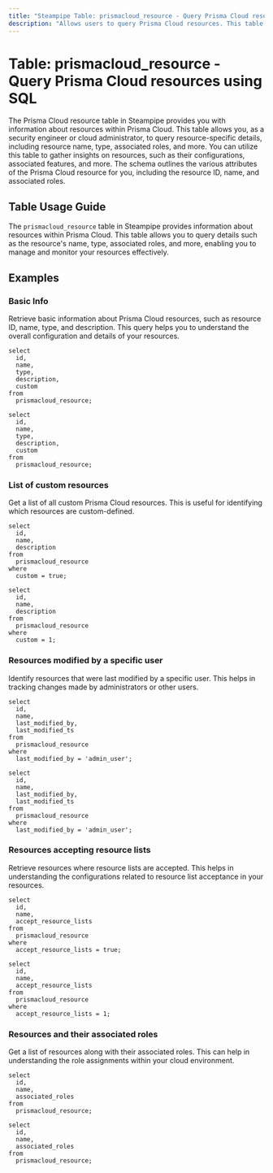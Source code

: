 ```yaml
---
title: "Steampipe Table: prismacloud_resource - Query Prisma Cloud resources using SQL"
description: "Allows users to query Prisma Cloud resources. This table provides information about each resource, including its name, type, associated roles, and more. It can be used to monitor and manage resources within Prisma Cloud."
---
```


# Table: prismacloud_resource - Query Prisma Cloud resources using SQL

The Prisma Cloud resource table in Steampipe provides you with information about resources within Prisma Cloud. This table allows you, as a security engineer or cloud administrator, to query resource-specific details, including resource name, type, associated roles, and more. You can utilize this table to gather insights on resources, such as their configurations, associated features, and more. The schema outlines the various attributes of the Prisma Cloud resource for you, including the resource ID, name, and associated roles.

## Table Usage Guide

The `prismacloud_resource` table in Steampipe provides information about resources within Prisma Cloud. This table allows you to query details such as the resource's name, type, associated roles, and more, enabling you to manage and monitor your resources effectively.

## Examples

### Basic Info

Retrieve basic information about Prisma Cloud resources, such as resource ID, name, type, and description. This query helps you to understand the overall configuration and details of your resources.

```sql+postgres
select
  id,
  name,
  type,
  description,
  custom
from
  prismacloud_resource;
```

```sql+sqlite
select
  id,
  name,
  type,
  description,
  custom
from
  prismacloud_resource;
```

### List of custom resources

Get a list of all custom Prisma Cloud resources. This is useful for identifying which resources are custom-defined.

```sql+postgres
select
  id,
  name,
  description
from
  prismacloud_resource
where
  custom = true;
```

```sql+sqlite
select
  id,
  name,
  description
from
  prismacloud_resource
where
  custom = 1;
```

### Resources modified by a specific user

Identify resources that were last modified by a specific user. This helps in tracking changes made by administrators or other users.

```sql+postgres
select
  id,
  name,
  last_modified_by,
  last_modified_ts
from
  prismacloud_resource
where
  last_modified_by = 'admin_user';
```

```sql+sqlite
select
  id,
  name,
  last_modified_by,
  last_modified_ts
from
  prismacloud_resource
where
  last_modified_by = 'admin_user';
```

### Resources accepting resource lists

Retrieve resources where resource lists are accepted. This helps in understanding the configurations related to resource list acceptance in your resources.

```sql+postgres
select
  id,
  name,
  accept_resource_lists
from
  prismacloud_resource
where
  accept_resource_lists = true;
```

```sql+sqlite
select
  id,
  name,
  accept_resource_lists
from
  prismacloud_resource
where
  accept_resource_lists = 1;
```

### Resources and their associated roles

Get a list of resources along with their associated roles. This can help in understanding the role assignments within your cloud environment.

```sql+postgres
select
  id,
  name,
  associated_roles
from
  prismacloud_resource;
```

```sql+sqlite
select
  id,
  name,
  associated_roles
from
  prismacloud_resource;
```
